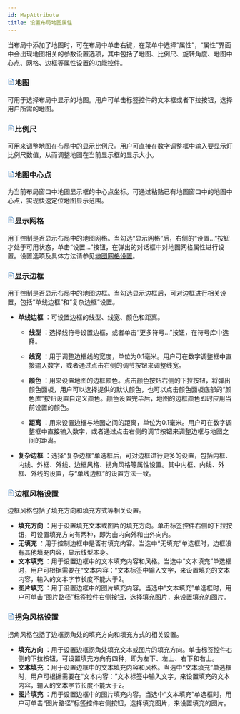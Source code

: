```yaml
---
id: MapAttribute
title: 设置布局地图属性
---
```

当布局中添加了地图时，可在布局中单击右键，在菜单中选择“属性”，“属性”界面中会出现地图相关的参数设置选项，其中包括了地图、比例尺、旋转角度、地图中心点、网格、边框等属性设置的功能控件。

### ![](../img/read.gif)地图

可用于选择布局中显示的地图。用户可单击标签控件的文本框或者下拉按钮，选择用户所需的地图。

### ![](../img/read.gif)比例尺

可用来调整地图在布局中的显示比例尺。用户可直接在数字调整框中输入要显示灯比例尺数值，从而调整地图在当前显示框的显示大小。

### ![](../img/read.gif)地图中心点

为当前布局窗口中地图显示框的中心点坐标。可通过粘贴已有地图窗口中的地图中心点，实现快速定位地图显示范围。

### ![](../img/read.gif)显示网格

用于控制是否显示布局中的地图网格。当勾选“显示网格”后，右侧的“设置...”按钮才处于可用状态，单击“设置...”按钮，在弹出的对话框中对地图网格属性进行设置。设置选项及具体方法请参见[地图网格设置](../DrawingMapElements/Gride)。

### ![](../img/read.gif)显示边框

用于控制是否显示布局中的地图边框。当勾选显示边框后，可对边框进行相关设置，包括“单线边框”和“复杂边框”设置。

  * **单线边框** ：可设置边框的线型、线宽、颜色和距离。
    * **线型** ：选择线符号设置边框，或者单击“更多符号...”按钮，在符号库中选择。
    * **线宽** ：用于调整边框线的宽度，单位为0.1毫米。用户可在数字调整框中直接输入数字，或者通过点击右侧的调节按钮来调整线宽。

    * **颜色** ：用来设置地图的边框颜色。点击颜色按钮右侧的下拉按钮，将弹出颜色面板，用户可以选择提供的默认颜色，也可以点击颜色面板底部的“颜色库”按钮设置自定义颜色。颜色设置完毕后，地图的边框颜色即时应用当前设置的颜色。 

    * **距离** ：用来设置边框与地图之间的距离，单位为0.1毫米。用户可在数字调整框中直接输入数字，或者通过点击右侧的调节按钮来调整边框与地图之间的距离。

  * **复杂边框** ：选择“复杂边框”单选框后，可对边框进行更多的设置，包括内框、内线、外框、外线、边框风格、拐角风格等属性设置。其中内框、内线、外框、外线的设置，与“单线边框”的设置方法一致。

### ![](../img/read.gif)边框风格设置

边框风格包括了填充方向和填充方式等相关设置。

  * **填充方向** ：用于设置填充文本或图片的填充方向。单击标签控件右侧的下拉按钮，可设置填充方向有两种，即为由内向外和由外向内。
  * **无填充** ：用于控制边框中是否有填充内容。当选中“无填充”单选框时，边框没有其他填充内容，显示线型本身。
  * **文本填充** ：用于设置边框中的文本填充内容和风格。当选中“文本填充”单选框时，用户可根据需要在“文本内容：”文本标签中输入文字，来设置填充的文本内容，输入的文本字节长度不能大于2。
  * **图片填充** ：用于设置边框中的图片填充内容。当选中“文本填充”单选框时，用户可单击“图片路径”标签控件右侧按钮，选择填充图片，来设置填充的图片。

### ![](../img/read.gif)拐角风格设置

拐角风格包括了边框拐角处的填充方向和填充方式的相关设置。

  * **填充方向** ：用于设置边框拐角处填充文本或图片的填充方向。单击标签控件右侧的下拉按钮，可设置填充方向有四种，即为左下、左上、右下和右上。
  * **文本填充** ：用于设置边框中的文本填充内容和风格。当选中“文本填充”单选框时，用户可根据需要在“文本内容：”文本标签中输入文字，来设置填充的文本内容，输入的文本字节长度不能大于2。
  * **图片填充** ：用于设置边框中的图片填充内容。当选中“文本填充”单选框时，用户可单击“图片路径”标签控件右侧按钮，选择填充图片，来设置填充的图片。


